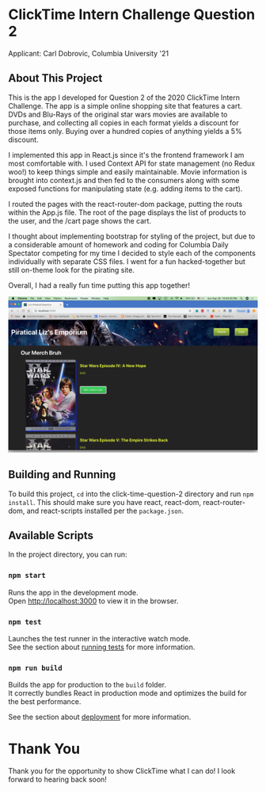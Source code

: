 # ClickTime Intern Challenge Question 2

Applicant: Carl Dobrovic, Columbia University '21

## About This Project

This is the app I developed for Question 2 of the 2020
ClickTime Intern Challenge. The app is a simple online
shopping site that features a cart. DVDs and Blu-Rays
of the original star wars movies are available to purchase,
and collecting all copies in each format yields a discount
for those items only. Buying over a hundred copies of anything
yields a 5% discount. 

I implemented this app in React.js since it's the frontend
framework I am most comfortable with. I used Context API for
state management (no Redux woo!) to keep things simple
and easily maintainable. Movie information is brought
into context.js and then fed to the consumers along with
some exposed functions for manipulating state (e.g. 
adding items to the cart).

I routed the pages with the react-router-dom package, putting
the routs within the App.js file. The root of the page displays
the list of products to the user, and the /cart page shows
the cart. 

I thought about implementing bootstrap for styling of the project,
but due to a considerable amount of homework and coding for Columbia
Daily Spectator competing for my time I decided to style each of the
components individually with separate CSS files. I went for a fun
hacked-together but still on-theme look for the pirating site. 

Overall, I had a really fun time putting this app together!

![Screenshot_1](screen-1.png)

## Building and Running

To build this project, `cd` into the click-time-question-2 directory and run `npm install`.
This should make sure you have react, react-dom, react-router-dom, and react-scripts installed
per the `package.json`.

## Available Scripts

In the project directory, you can run:

### `npm start`

Runs the app in the development mode.<br>
Open [http://localhost:3000](http://localhost:3000) to view it in the browser.

### `npm test`

Launches the test runner in the interactive watch mode.<br>
See the section about [running tests](https://facebook.github.io/create-react-app/docs/running-tests) for more information.

### `npm run build`

Builds the app for production to the `build` folder.<br>
It correctly bundles React in production mode and optimizes the build for the best performance.

See the section about [deployment](https://facebook.github.io/create-react-app/docs/deployment) for more information.

# Thank You

Thank you for the opportunity to show ClickTime
what I can do! I look forward to hearing back soon!

